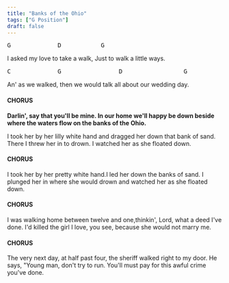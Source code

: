 ```yaml
---
title: "Banks of the Ohio"
tags: ["G Position"]
draft: false
---
```


<pre class="nobackground">G				D           G</pre>
I asked my love to take a walk, Just to walk a little ways.

<pre class="nobackground">C             G		         D	               G</pre>
An' as we walked, then we would talk all about our wedding day.

#### CHORUS
**Darlin', say that you'll be mine. In our home we'll happy be down beside where the waters flow on the banks of the Ohio.**

I took her by her lilly white hand and dragged her down that bank of sand.
There I threw her in to drown. I watched her as she floated down.

#### CHORUS

I took her by her pretty white hand.I led her down the banks of sand.
I plunged her in where she would drown and watched her as she floated down.

#### CHORUS

I was walking home between twelve and one,thinkin', Lord, what a deed I've done.
I'd killed the girl I love, you see, because she would not marry me.

#### CHORUS

The very next day, at half past four, the sheriff walked right to my door.
He says, "Young man, don't try to run. You'll must pay for this awful crime you've done.